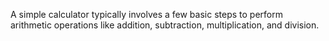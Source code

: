 A simple calculator typically involves a few basic steps to perform arithmetic operations like addition, subtraction, multiplication, and division.
